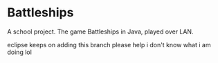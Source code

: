 # Battleships
A school project. The game Battleships in Java, played over LAN.

eclipse keeps on adding this branch please help i don't know what i am doing
lol
